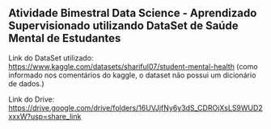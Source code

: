 ## Atividade Bimestral Data Science - Aprendizado Supervisionado utilizando DataSet de Saúde Mental de Estudantes

Link do DataSet utilizado: https://www.kaggle.com/datasets/shariful07/student-mental-health
(como informado nos comentários do kaggle, o dataset não possui um dicionário de dados.)

Link do Drive: https://drive.google.com/drive/folders/16UVJjfNy6y3dS_CDROjXsLS9WUD2xxxW?usp=share_link
